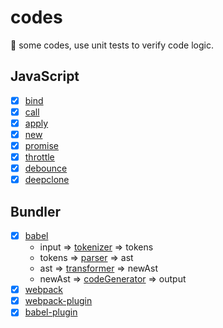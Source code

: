 # codes

📌 some codes, use unit tests to verify code logic.

## JavaScript

- [x] [bind](./src/bind/bind.test.js)
- [x] [call](./src/call&apply/call.test.js)
- [x] [apply](./src/call&apply/apply.test.js)
- [x] [new](./src/new/new.test.js)
- [x] [promise](./src/promise/promise.html)
- [x] [throttle](./src/throttle/throttle.js)
- [x] [debounce](./src/debounce/debounce.js)
- [x] [deepclone](./src/deepclone/deepclone.js)

## Bundler

- [x] [babel](./src/babel/babel.js)
  - input  => [tokenizer](./src/babel/lib/tokenizer.js)   => tokens
  - tokens => [parser](./src/babel/lib/parser.js)      => ast
  - ast    => [transformer](./src/babel/lib/transformer.js) => newAst
  - newAst => [codeGenerator](./src/babel/lib/codeGenerator.js)   => output
- [x] [webpack](./src/webpack/minipack.js)
- [x] [webpack-plugin](./src/webpack-plugin/OpenBrowserPlugin.js)
- [x] [babel-plugin](./src/babel-plugin/babel-plugin-simple-import.js)
